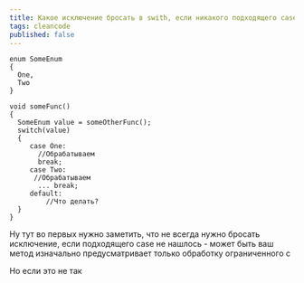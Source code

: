 ```yaml
---	
title: Какое исключение бросать в swith, если никакого подходящего case не нашлось?
tags: cleancode
published: false	
---	
```


```
enum SomeEnum
{
  One,
  Two
}

void someFunc()
{
  SomeEnum value = someOtherFunc();
  switch(value)
  {
     case One:
       //Обрабатываем
       break;
     case Two:
      //Обрабатываем
       ... break;
     default:
         //Что делать?
  }
}
```

Ну тут во первых нужно заметить, что не всегда нужно бросать исключение, если подходящего case не нашлось - может быть ваш метод изначально предусматривает только обработку ограниченного с

Но если это не так
